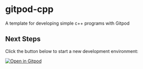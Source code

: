 # gitpod-cpp
A template for developing simple c++ programs with Gitpod

## Next Steps

Click the button below to start a new development environment:

[![Open in Gitpod](https://gitpod.io/button/open-in-gitpod.svg)](https://gitpod.io/#https://github.com/JiangGua/gitpod-cpp)